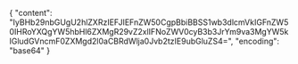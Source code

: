 {
  "content": "IyBHb29nbGUgU2hlZXRzIEFJIEFnZW50CgpBbiBBSS1wb3dlcmVkIGFnZW50IHRoYXQgYW5hbHl6ZXMgR29vZ2xlIFNoZWV0cyB3b3JrYm9va3MgYW5kIGludGVncmF0ZXMgd2l0aCBRdWlja0Jvb2tzIE9ubGluZS4=",
  "encoding": "base64"
}